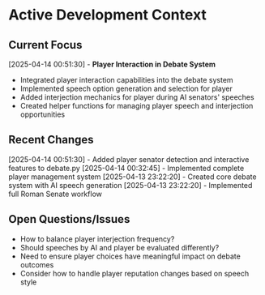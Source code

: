 # Active Development Context

## Current Focus

[2025-04-14 00:51:30] - **Player Interaction in Debate System**
- Integrated player interaction capabilities into the debate system
- Implemented speech option generation and selection for player
- Added interjection mechanics for player during AI senators' speeches
- Created helper functions for managing player speech and interjection opportunities

## Recent Changes

[2025-04-14 00:51:30] - Added player senator detection and interactive features to debate.py
[2025-04-14 00:32:45] - Implemented complete player management system
[2025-04-13 23:22:20] - Created core debate system with AI speech generation 
[2025-04-13 23:22:20] - Implemented full Roman Senate workflow

## Open Questions/Issues

- How to balance player interjection frequency?
- Should speeches by AI and player be evaluated differently?
- Need to ensure player choices have meaningful impact on debate outcomes
- Consider how to handle player reputation changes based on speech style